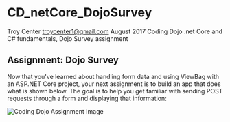 # CD_netCore_DojoSurvey
Troy Center troycenter1@gmail.com August 2017
Coding Dojo .net Core and C# fundamentals, Dojo Survey assignment

## Assignment: Dojo Survey
Now that you've learned about handling form data and using ViewBag with an ASP.NET Core project, your next assignment is to build an app that does what is shown below. The goal is to help you get familiar with sending POST requests through a form and displaying that information:

<img src="http://s3.amazonaws.com/General_V88/boomyeah/company_209/chapter_2982/handouts/chapter2982_3795_survey-form.png" alt="Coding Dojo Assignment Image">